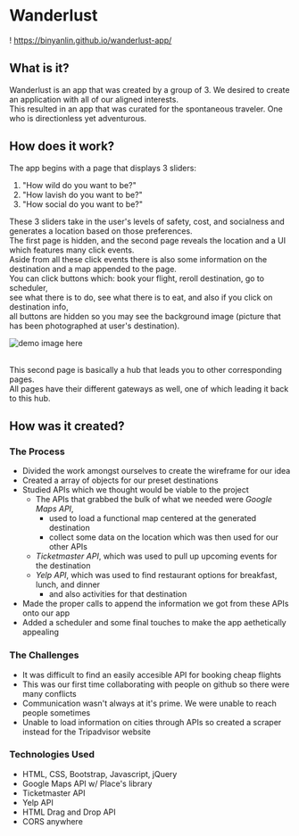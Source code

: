 # Wanderlust

! https://binyanlin.github.io/wanderlust-app/

## What is it?
Wanderlust is an app that was created by a group of 3. We desired to create an application with all of our aligned interests.
<br>This resulted in an app that was curated for the spontaneous traveler. One who is directionless yet adventurous. 

## How does it work?
The app begins with a page that displays 3 sliders:
1. "How wild do you want to be?"
2. "How lavish do you want to be?"
3. "How social do you want to be?"

These 3 sliders take in the user's levels of safety, cost, and socialness and generates a location based on those preferences.
<br>The first page is hidden, and the second page reveals the location and a UI which features many click events.
<br>Aside from all these click events there is also some information on the destination and a map appended to the page.
<br>You can click buttons which: book your flight, reroll destination, go to scheduler, 
<br>see what there is to do, see what there is to eat, and also if you click on destination info, 
<br>all buttons are hidden so you may see the background image (picture that has been photographed at user's destination).

![demo image here](https://i.ibb.co/8dCq4Kz/wanderlust-Hub-Demo.jpg)

<br>This second page is basically a hub that leads you to other corresponding pages. 
<br>All pages have their different gateways as well, one of which leading it back to this hub.
## How was it created?
### The Process
- Divided the work amongst ourselves to create the wireframe for our idea
- Created a array of objects for our preset destinations 
- Studied APIs which we thought would be viable to the project
  - The APIs that grabbed the bulk of what we needed were *Google Maps API*,
    - used to load a functional map centered at the generated destination
    - collect some data on the location which was then used for our other APIs
  - *Ticketmaster API*, which was used to pull up upcoming events for the destination
  - *Yelp API*, which was used to find restaurant options for breakfast, lunch, and dinner
    - and also activities for that destination 
- Made the proper calls to append the information we got from these APIs onto our app
- Added a scheduler and some final touches to make the app aethetically appealing 

### The Challenges
- It was difficult to find an easily accesible API for booking cheap flights
- This was our first time collaborating with people on github so there were many conflicts
- Communication wasn't always at it's prime. We were unable to reach people sometimes
- Unable to load information on cities through APIs so created a scraper instead for the Tripadvisor website

### Technologies Used
- HTML, CSS, Bootstrap, Javascript, jQuery
- Google Maps API w/ Place's library
- Ticketmaster API
- Yelp API
- HTML Drag and Drop API
- CORS anywhere
